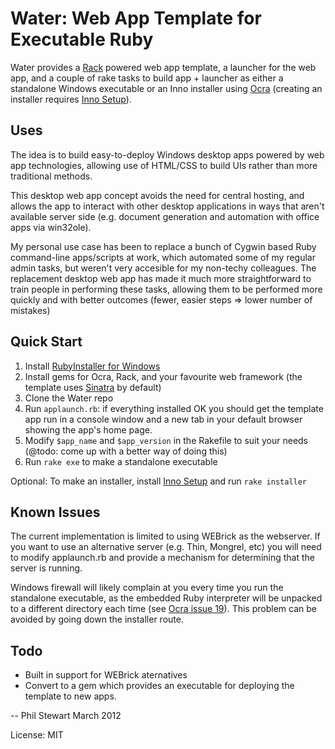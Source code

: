 Water: Web App Template for Executable Ruby
===========================================

Water provides a [Rack][1] powered web app template, a launcher for the web
app, and a couple of rake tasks to build app + launcher as either a
standalone Windows executable or an Inno installer using [Ocra][2] (creating
an installer requires [Inno Setup][3]).

Uses
----

The idea is to build easy-to-deploy Windows desktop apps powered by web app
technologies, allowing use of HTML/CSS to build UIs rather than more
traditional methods.

This desktop web app concept avoids the need for central hosting, and allows
the app to interact with other desktop applications in ways that aren't
available server side (e.g. document generation and automation with office
apps via win32ole).

My personal use case has been to replace a bunch of Cygwin based Ruby
command-line apps/scripts at work, which automated some of my regular admin
tasks, but weren't very accesible for my non-techy colleagues. The replacement
desktop web app has made it much more straightforward to train people in
performing these tasks, allowing them to be performed more quickly and with
better outcomes (fewer, easier steps => lower number of mistakes)

Quick Start
-----------

1. Install [RubyInstaller for Windows][4]
2. Install gems for Ocra, Rack, and your favourite web framework (the
template uses [Sinatra][5] by default)
3. Clone the Water repo
4. Run ```applaunch.rb```: if everything installed OK you should get the
template app run in a console window and a new tab in your default browser
showing the app's home page.
5. Modify ```$app_name``` and ```$app_version``` in the Rakefile to suit
your needs (@todo: come up with a better way of doing this)
6. Run ```rake exe``` to make a standalone executable

Optional: To make an installer, install [Inno Setup][3] and run ```rake
installer```

Known Issues
------------

The current implementation is limited to using WEBrick as the webserver. If
you want to use an alternative server (e.g. Thin, Mongrel, etc) you will need
to modify applaunch.rb and provide a mechanism for determining that the server
is running.

Windows firewall will likely complain at you every time you run the
standalone executable, as the embedded Ruby interpreter will be unpacked to
a different directory each time (see [Ocra issue 19][6]). This problem can
be avoided by going down the installer route.

Todo
----

 * Built in support for WEBrick aternatives
 * Convert to a gem which provides an executable for deploying the template
   to new apps.

--
Phil Stewart
March 2012

License: MIT

[1]: http://rack.rubyforge.org
[2]: http://ocra.rubyforge.org
[3]: http://www.jrsoftware.org
[4]: http://rubyinstaller.org
[5]: http://www.sinatrarb.com
[6]: https://github.com/larsch/ocra/issues/19
